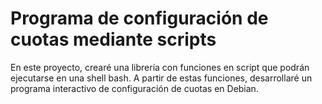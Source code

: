 # Programa de configuración de cuotas mediante scripts

En este proyecto, crearé una librería con funciones en script que podrán ejecutarse en una shell bash. A partir de estas funciones, desarrollaré un programa interactivo de configuración de cuotas en Debian.
